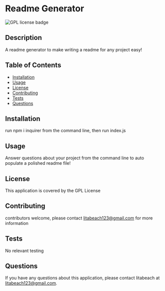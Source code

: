 # Readme Generator

![GPL license badge](https://img.shields.io/badge/License-GPL-blue)

## Description 

A readme generator to make writing a readme for any project easy!

## Table of Contents

* [Installation](#installation)
* [Usage](#usage)
* [License](#license)
* [Contributing](#contributing)
* [Tests](#tests)
* [Questions](#questions)

## Installation

run npm i inquirer from the command line, then run index.js

## Usage 

Answer questions about your project from the command line to auto populate a polished readme file!

## License

This application is covered by the GPL License 

## Contributing

contributors welcome, please contact litabeach123@gmail.com for more information

## Tests

No relevant testing 

## Questions

If you have any questions about this application, please contact litabeach at litabeach123@gmail.com.

